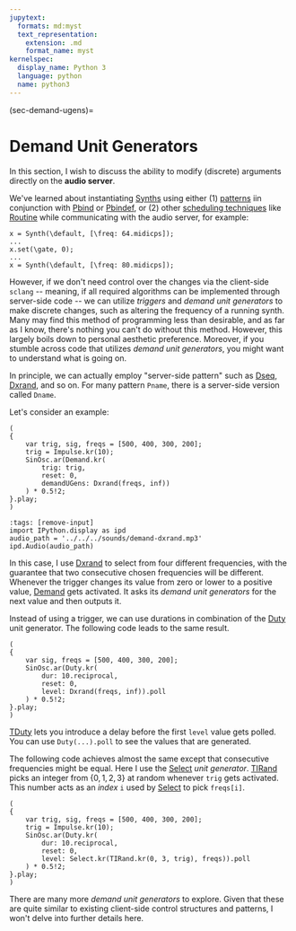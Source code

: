 ```yaml
---
jupytext:
  formats: md:myst
  text_representation:
    extension: .md
    format_name: myst
kernelspec:
  display_name: Python 3
  language: python
  name: python3
---
```


(sec-demand-ugens)=
# Demand Unit Generators

In this section, I wish to discuss the ability to modify (discrete) arguments directly on the **audio server**.

We've learned about instantiating [Synths](https://doc.sccode.org/Classes/Synth.html) using either (1) [patterns](sec-playing-pattern) iin conjunction with [Pbind](https://doc.sccode.org/Classes/Pbind.html) or [Pbindef](https://doc.sccode.org/Classes/Pbindef.html), or (2) other [scheduling techniques](sec-scheduling) like [Routine](https://doc.sccode.org/Classes/Routine.html) while communicating with the audio server, for example:

```isc
x = Synth(\default, [\freq: 64.midicps]);
...
x.set(\gate, 0);
...
x = Synth(\default, [\freq: 80.midicps]);
```

However, if we don't need control over the changes via the client-side  ``sclang`` -- meaning, if all required algorithms can be implemented through server-side code -- we can utilize *triggers* and *demand unit generators* to make discrete changes, such as altering the frequency of a running synth.
Many may find this method of programming less than desirable, and as far as I know, there's nothing you can't do without this method.
However, this largely boils down to personal aesthetic preference.
Moreover, if you stumble across code that utilizes *demand unit generators*, you might want to understand what is going on.

In principle, we can actually employ "server-side pattern" such as [Dseq](https://doc.sccode.org/Classes/Dxrand.html), [Dxrand](https://doc.sccode.org/Classes/Dxrand.html), and so on.
For many pattern ``Pname``, there is a server-side version called ``Dname``.

Let's consider an example:

```isc
(
{
    var trig, sig, freqs = [500, 400, 300, 200];
    trig = Impulse.kr(10);
    SinOsc.ar(Demand.kr(
        trig: trig, 
        reset: 0, 
        demandUGens: Dxrand(freqs, inf))
    ) * 0.5!2;
}.play;
)
```

```{code-cell} python3
:tags: [remove-input]
import IPython.display as ipd
audio_path = '../../../sounds/demand-dxrand.mp3'
ipd.Audio(audio_path)
```

In this case, I use [Dxrand](https://doc.sccode.org/Classes/Dxrand.html) to select from four different frequencies, with the guarantee that two consecutive chosen frequencies will be different. 
Whenever the trigger changes its value from zero or lower to a positive value, [Demand](https://doc.sccode.org/Classes/Demand.html) gets activated. 
It asks its *demand unit generators* for the next value and then outputs it.

Instead of using a trigger, we can use durations in combination of the [Duty](https://doc.sccode.org/Classes/Duty.html) unit generator.
The following code leads to the same result.

```isc
(
{
    var sig, freqs = [500, 400, 300, 200];
    SinOsc.ar(Duty.kr(
        dur: 10.reciprocal, 
        reset: 0, 
        level: Dxrand(freqs, inf)).poll
    ) * 0.5!2;
}.play;
)
```

[TDuty](https://doc.sccode.org/Classes/Duty.html) lets you introduce a delay before the first ``level`` value gets polled.
You can use ``Duty(...).poll`` to see the values that are generated.

The following code achieves almost the same except that consecutive frequencies might be equal.
Here I use the [Select](https://doc.sccode.org/Classes/Select.html) *unit generator*.
[TIRand](https://doc.sccode.org/Classes/TIRand.html) picks an integer from $\{0,1,2,3\}$ at random whenever ``trig`` gets activated.
This number acts as an *index* ``i`` used by [Select](https://doc.sccode.org/Classes/Select.html) to pick ``freqs[i]``.

```isc
(
{
    var trig, sig, freqs = [500, 400, 300, 200];
    trig = Impulse.kr(10);
    SinOsc.ar(Duty.kr(
        dur: 10.reciprocal, 
        reset: 0, 
        level: Select.kr(TIRand.kr(0, 3, trig), freqs)).poll
    ) * 0.5!2;
}.play;
)
```

There are many more *demand unit generators* to explore. 
Given that these are quite similar to existing client-side control structures and patterns, I won't delve into further details here.